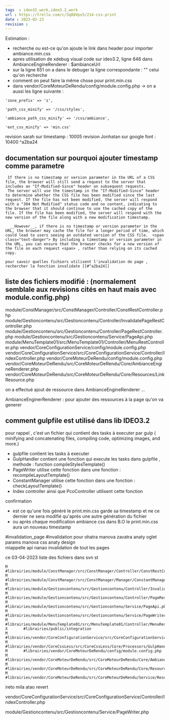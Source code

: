 ```yaml
---
tags  : ideo32_work,ideo3.2_work
url : https://trello.com/c/3q88Vpx5/214-css-print
date : 2023-02-23
revision :
---
```


Estimation  : 

* recherche ou est-ce qu'on ajoute le link dans header pour importer ambiance.min.css
* apres utilisation de xdebug visual code sur ideo3.2, ligne 646 dans AmbianceEngineRenderer : $ambianceUrl
* sur la ligne 651 on a dans le debuger la ligne correspondante  : "<link href="<?php echo _PTR_ ?>/css/ambiance.min.css?v=1655875258" rel="stylesheet" type="text/css">" celui qu'on recherche
* comment on peut faire la même chose pour print.min.css
* dans vendor/CoreMoteurDeRendu/config/module.config.php -> on a aussi les ligne suivante  : 
```shell
'zone_prefix' => 'z',

'path_css_minify' => '/css/styles',

'ambiance_path_css_minify' => '/css/ambiance',

'ext_css_minify' => 'min.css'

```

revision sarah sur timestamp : 10005
revision Jonhatan sur google font  :  10400 ^a2ba24

## documentation sur pourquoi ajouter timestamp comme parametre

```text
 If there is no timestamp or version parameter in the URL of a CSS file, the browser will still send a request to the server that includes an "If-Modified-Since" header on subsequent requests.
 The server will use the timestamp in the "If-Modified-Since" header to determine whether the CSS file has been modified since the last request. If the file has not been modified, the server will respond with a "304 Not Modified" status code and no content, indicating to the browser that it should continue to use the cached copy of the file. If the file has been modified, the server will respond with the new version of the file along with a new modification timestamp.

  __However__, if there is no timestamp or version parameter in the URL, the browser may cache the file for a longer period of time, which could lead to users seeing an outdated version of the CSS file.  <span class="text-danger"> By including a timestamp or version parameter in the URL, you can ensure that the browser checks for a new version of the file on each request <span> , rather than relying on its cached copy.

pour savoir quelles fichiers utilisent l'invalidation de page , rechercher la fonction invalidate [[#^a2ba24]]
```

## liste des fichiers modifié  : (normalement semblale aux revisions cités en haut mais avec module.config.php)

module/ConstManager/src/ConstManager/Controller/ConstRestController.php
module/Gestioncontenu/src/Gestioncontenu/Controller/InvalidatePageRestController.php
module/Gestioncontenu/src/Gestioncontenu/Controller/PageRestController.php
module/Gestioncontenu/src/Gestioncontenu/Service/PageApi.php
module/MenuTemplate01/src/MenuTemplate01/Controller/MenuRestController.php
vendor/CoreConfigurationService/config/module.config.php
vendor/CoreConfigurationService/src/CoreConfigurationService/Controller/IndexController.php
vendor/CoreMoteurDeRendu/config/module.config.php
vendor/CoreMoteurDeRendu/src/CoreMoteurDeRendu/Core/AmbianceEngineRenderer.php
vendor/CoreMoteurDeRendu/src/CoreMoteurDeRendu/Core/Resources/LinkResource.php

on a effectué ajout de ressource dans AmbianceEngineRenderer ...

<span class="text-danger">AmbianceEnginerRenderer</span> : pour ajouter des ressources à la page qu'on va generer

## comment gulpfile est utilisé dans lib IDEO3.2
pour rappel , c'est un fichier qui contient des tasks à executer par gulp ( minifying and concatenating files, compiling code, optimizing images, and more.)
* gulpfile contient les tasks à executer 
* GulpHandler contient une fonction qui execute les tasks dans gulpfile , methode  : function compileStylesTemplate()
* PageWriter utilise cette fonction dans une fonction  : recompileLayoutTemplate()
* ConstantManager utilise cette fonction dans une fonction  : checkLayoutTemplate()
* Index controller ainsi que PcoController utilisent cette fonction



confirmation 
*  est ce qu'une fois généré  le print.min.css  garde sa timestamp et ne ce dernier ne sera modifié qu'aprés une autre génération du fichier
* ou après chaque modification ambiance css dans B.O le print.min.css aura un nouveau timestamp

#invalidation_page #invalidation pour ohatra manova zavatra anaty oglet params
manova css anaty design  
miappelle api nanao invalidation de tout les pages



ce 03-04-2023
liste des fichiers dans svn st

```shell
M       #librairies/module/ConstManager/src/ConstManager/Controller/ConstRestController.php
M       #librairies/module/ConstManager/src/ConstManager/Manager/ConstantManager.php
M       #librairies/module/Gestioncontenu/src/Gestioncontenu/Controller/InvalidatePageRestController.php
M       #librairies/module/Gestioncontenu/src/Gestioncontenu/Controller/PageRestController.php
M       #librairies/module/Gestioncontenu/src/Gestioncontenu/Service/PageApi.php
M       #librairies/module/Gestioncontenu/src/Gestioncontenu/Service/PageWriter.php
M       #librairies/module/MenuTemplate01/src/MenuTemplate01/Controller/MenuRestController.php
X       #librairies/public/integration
M       #librairies/vendor/CoreConfigurationService/src/CoreConfigurationService/Controller/IndexController.php
M       #librairies/vendor/CoreCssLess/src/CoreCssLess/Core/Processors/GulpHandler.php
M       #librairies/vendor/CoreMoteurDeRendu/config/module.config.php
M       #librairies/vendor/CoreMoteurDeRendu/src/CoreMoteurDeRendu/Core/AmbianceEngineRenderer.php
M       #librairies/vendor/CoreMoteurDeRendu/src/CoreMoteurDeRendu/Core/Resources/LinkResource.php
M       #librairies/vendor/CoreMoteurDeRendu/src/CoreMoteurDeRendu/Service/ResourceDispatcherService.php

```

ireto mila atao revert

vendor/CoreConfigurationService/src/CoreConfigurationService/Controller/IndexController.php

module/Gestioncontenu/src/Gestioncontenu/Service/PageWriter.php